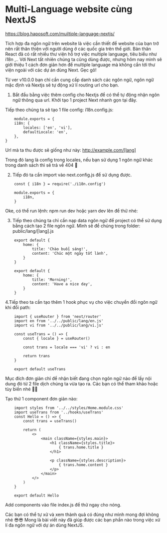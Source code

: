 # Multi-Language website cùng NextJS

https://blog.haposoft.com/muiltiple-language-nextjs/

Tích hợp đa ngôn ngữ trên website là việc cần thiết để website của bạn trở nên rất thân thiện với người dùng ở các quốc gia trên thế giới. Bản thân React đã có rất nhiều thư viện hỗ trợ việc multiple language, tiêu biểu như i18n ,.. Với Next tất nhiên chúng ta cũng dùng được, nhưng hôm nay mình sẽ giới thiệu 1 cách đơn giản hơn để multiple language mà không cần tới thư viện ngoài với các dự án dùng Next. Gẹc gô!

Từ ver v10.0.0 bạn chỉ cần cung cấp danh sách các ngôn ngữ, ngôn ngữ mặc định và Nextjs sẽ tự động xử lí routing url cho bạn.

1. Bắt đầu bằng việc thêm config cho Nextjs để có thể tự động nhận ngôn ngữ thông qua url. Khởi tạo 1 project Next nhanh gọn tại đây.

Tiếp theo chúng ta sẽ tạo 1 file config: i18n.config.js:

```
    module.exports = {
    i18n: {
        locales: ['en', 'vi'],
        defaultLocale: 'en',
    },
}
```

Url mà ta thu được sẽ giống như này: http://example.com/[lang]

Trong đó lang là config trong locales, nếu bạn sử dụng 1 ngôn ngữ khác trong danh sách thì sẽ trả về 404 🥲

2. Tiếp đó ta cần import vào next.config.js để sử dụng được.

```
    const { i18n } = require('./i18n.config')

    module.exports = {
        i18n,
    }
```

Oke, có thể run lệnh: npm run dev hoặc yarn dev lên để thử nhé:

3. Tiếp theo chúng ta chỉ cần nạp data ngôn ngữ để project có thể sử dụng bằng cách tạo 2 file ngôn ngữ. Mình sẽ để chúng trong folder: public/lang/[lang].js

```
    export default {
        home: {
            title: 'Chào buổi sáng!',
            content: 'Chúc một ngày tốt lành',
        }
    }

    export default {
        home: {
            title: 'Morning!',
            content: 'Have a nice day',
        }
    }
```

4.Tiếp theo ta cần tạo thêm 1 hook phục vụ cho việc chuyển đổi ngôn ngữ khi đổi path:

```
    import { useRouter } from 'next/router'
    import en from '../../public/lang/en.js'
    import vi from '../../public/lang/vi.js'

    const useTrans = () => {
        const { locale } = useRouter()

        const trans = locale === 'vi' ? vi : en

        return trans
    }

    export default useTrans
```

Mục đích đơn giản chỉ để nhận biết đang chọn ngôn ngữ nào để lấy nội dung đó từ 2 file dịch chúng ta vừa tạo ra. Các bạn có thể tham khảo hoặc tùy biến nhé 🤡🤡

Tạo thử 1 component đơn giản nào:

```
    import styles from '../../styles/Home.module.css'
    import useTrans from '../hooks/useTrans'
    const Hello = () => {
        const trans = useTrans()

        return (
            <>
                <main className={styles.main}>
                    <h1 className={styles.title}>
                        { trans.home.title }
                    </h1>

                    <p className={styles.description}>
                        { trans.home.content }
                    </p>
                </main>
            </>
        )
    }

    export default Hello
```

Add components vào file index.js để thử ngay cho nóng.

Các bạn có thể tự xử và xem thành quả có đúng như mình mong đợi không nhé 😎😎 Mong là bài viết này đã giúp được các bạn phần nào trong việc xử lí đa ngôn ngữ với dự án dùng NextJS.
